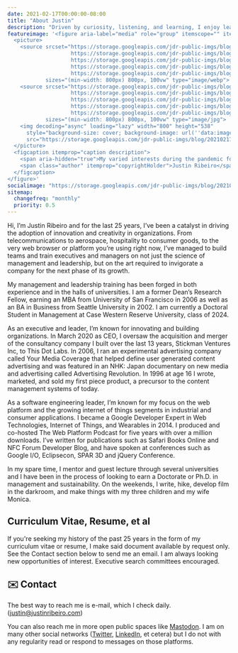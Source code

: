 ```yaml
---
date: 2021-02-17T00:00:00-08:00
title: "About Justin"
description: "Driven by curiosity, listening, and learning, I enjoy leading a prolific multi-hyphenate existence: business leader, engineer, teacher, mentor, writer, photographer, maker among many other pursuits."
featureimage: '<figure aria-label="media" role="group" itemscope="" itemprop="associatedMedia" itemtype="http://schema.org/ImageObject">
  <picture>
    <source srcset="https://storage.googleapis.com/jdr-public-imgs/blog/20210217-about-me-640.webp 640w,
                    https://storage.googleapis.com/jdr-public-imgs/blog/20210217-about-me-800.webp 800w,
                    https://storage.googleapis.com/jdr-public-imgs/blog/20210217-about-me-1024.webp 1024w,
                    https://storage.googleapis.com/jdr-public-imgs/blog/20210217-about-me-1280.webp 1280w,
                    https://storage.googleapis.com/jdr-public-imgs/blog/20210217-about-me-1600.webp 1600w"
            sizes="(min-width: 800px) 800px, 100vw" type="image/webp">
    <source srcset="https://storage.googleapis.com/jdr-public-imgs/blog/20210217-about-me-640.jpg 640w,
                    https://storage.googleapis.com/jdr-public-imgs/blog/20210217-about-me-800.jpg 800w,
                    https://storage.googleapis.com/jdr-public-imgs/blog/20210217-about-me-1024.jpg 1024w,
                    https://storage.googleapis.com/jdr-public-imgs/blog/20210217-about-me-1280.jpg 1280w,
                    https://storage.googleapis.com/jdr-public-imgs/blog/20210217-about-me-1600.jpg 1600w"
            sizes="(min-width: 800px) 800px, 100vw" type="image/jpg">
    <img decoding="async" loading="lazy" width="800" height="538"
      style="background-size: cover; background-image: url(''data:image/svg+xml;charset=utf-8,%3Csvg xmlns=\''http%3A//www.w3.org/2000/svg\'' xmlns%3Axlink=\''http%3A//www.w3.org/1999/xlink\'' viewBox=\''0 0 1280 853\''%3E%3Cfilter id=\''b\'' color-interpolation-filters=\''sRGB\''%3E%3CfeGaussianBlur stdDeviation=\''.5\''%3E%3C/feGaussianBlur%3E%3CfeComponentTransfer%3E%3CfeFuncA type=\''discrete\'' tableValues=\''1 1\''%3E%3C/feFuncA%3E%3C/feComponentTransfer%3E%3C/filter%3E%3Cimage filter=\''url(%23b)\'' x=\''0\'' y=\''0\'' height=\''100%25\'' width=\''100%25\'' xlink%3Ahref=\''data%3Aimage/png;base64,iVBORw0KGgoAAAANSUhEUgAAAAkAAAAGCAIAAACepSOSAAAACXBIWXMAAC4jAAAuIwF4pT92AAAAs0lEQVQI1wGoAFf/AImSoJSer5yjs52ktp2luJuluKOpuJefsoCNowB+kKaOm66grL+krsCnsMGrt8m1u8mzt8OVoLIAhJqzjZ2tnLLLnLHJp7fNmpyjqbPCqLrRjqO7AIeUn5ultaWtt56msaSnroZyY4mBgLq7wY6TmwCRfk2Pf1uzm2WulV+xmV6rmGyQfFm3nWSBcEIAfm46jX1FkH5Djn5AmodGo49MopBLlIRBfG8yj/dfjF5frTUAAAAASUVORK5CYII=\''%3E%3C/image%3E%3C/svg%3E'');"
      src="https://storage.googleapis.com/jdr-public-imgs/blog/20210217-about-me-800.jpg" alt="My varied interests during the pandemic for my Polaroid piece for EMULSIVE.">
  </picture>
  <figcaption itemprop="caption description">
    <span aria-hidden="true">My varied interests during the pandemic for my Polaroid piece for EMULSIVE.</span>
    <span class="author" itemprop="copyrightHolder">Justin Ribeiro</span>
  </figcaption>
</figure>'
socialimage: "https://storage.googleapis.com/jdr-public-imgs/blog/20210217-about-me-800.jpg"
sitemap:
  changefreq: "monthly"
  priority: 0.5
---
```


Hi, I’m Justin Ribeiro and for the last 25 years, I’ve been a catalyst in driving the adoption of innovation and creativity in organizations. From telecommunications to aerospace, hospitality to consumer goods, to the very web browser or platform you’re using right now, I’ve managed to build teams and train executives and managers on not just the science of management and leadership, but on the art required to invigorate a company for the next phase of its growth.

My management and leadership training has been forged in both experience and in the halls of universities. I am a former Dean’s Research Fellow, earning an MBA from University of San Francisco in 2006 as well as an BA in Business from Seattle University in 2002. I am currently a Doctoral Student in Management at Case Western Reserve University, class of 2024.

As an executive and leader, I’m known for innovating and building organizations. In March 2020 as CEO, I oversaw the acquisition and merger of the consultancy company I built over the last 13 years, Stickman Ventures Inc, to This Dot Labs. In 2006, I ran an experimental advertising company called Your Media Coverage that helped define user generated content advertising and was featured in an NHK: Japan documentary on new media and advertising called Advertising Revolution. In 1996 at age 16 I wrote, marketed, and sold my first piece product, a precursor to the content management systems of today.

As a software engineering leader, I’m known for my focus on the web platform and the growing internet of things segments in industrial and consumer applications. I became a Google Developer Expert in Web Technologies, Internet of Things, and Wearables in 2014. I produced and co-hosted The Web Platform Podcast for five years with over a million downloads. I’ve written for publications such as Safari Books Online and NFC Forum Developer Blog, and have spoken at conferences such as Google I/O, Eclipsecon, SPAR 3D and jQuery Conference.

In my spare time, I mentor and guest lecture through several universities and I have been in the process of looking to earn a Doctorate or Ph.D. in management and sustainability. On the weekends, I write, hike, develop film in the darkroom, and make things with my three children and my wife Monica.

## Curriculum Vitae, Resume, et al

If you're seeking my history of the past 25 years in the form of my curriculum vitae or resume, I make said document available by request only. See the Contact section below to send me an email. I am always looking new opportunities of interest. Executive search committees encouraged.

## ✉️ Contact

The best way to reach me is e-mail, which I check daily. ([justin@justinribeiro.com](mailto:justin@justinribeiro.com&subject=[Contact%20Justin]%20Your%20Subject%20Here&body=Dear%20Mr.%20Justin,))

You can also reach me in more open public spaces like <a rel="me" href="https://ribeiro.social/@justin">Mastodon</a>. I am on many other social networks (<a rel="me" href="https://twitter.com/justinribeiro">Twitter</a>, <a rel="me" href="https://www.linkedin.com/in/justinribeiro">LinkedIn</a>, et cetera) but I do not with any regularity read or respond to messages on those platforms.

